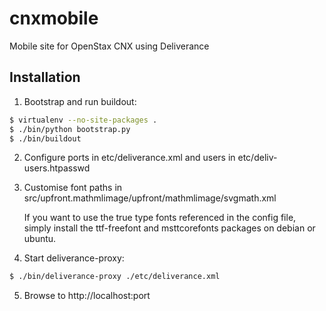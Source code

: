 cnxmobile
=========

Mobile site for OpenStax CNX using Deliverance

Installation
------------

1. Bootstrap and run buildout:

```sh
$ virtualenv --no-site-packages .
$ ./bin/python bootstrap.py
$ ./bin/buildout
```

2. Configure ports in etc/deliverance.xml and users in etc/deliv-users.htpasswd

3. Customise font paths in
   src/upfront.mathmlimage/upfront/mathmlimage/svgmath.xml

   If you want to use the true type fonts referenced in the config
   file, simply install the ttf-freefont and msttcorefonts packages on
   debian or ubuntu.

4. Start deliverance-proxy:

```sh
$ ./bin/deliverance-proxy ./etc/deliverance.xml
```

5. Browse to http://localhost:port
